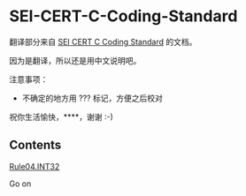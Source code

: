 # SEI-CERT-C-Coding-Standard
翻译部分来自 [SEI CERT C Coding Standard](https://wiki.sei.cmu.edu/confluence/display/c/SEI+CERT+C+Coding+Standard)  的文档。

因为是翻译，所以还是用中文说明吧。

注意事项：  
- 不确定的地方用 ??? 标记，方便之后校对

祝你生活愉快，****，谢谢 :-)

## Contents

[Rule04.INT32](2_Rules/Rules04_INT/INT32-C.%20Ensure%20that%20operations%20on%20signed%20integers%20do%20not%20result%20in%20overflow.md)

Go on
